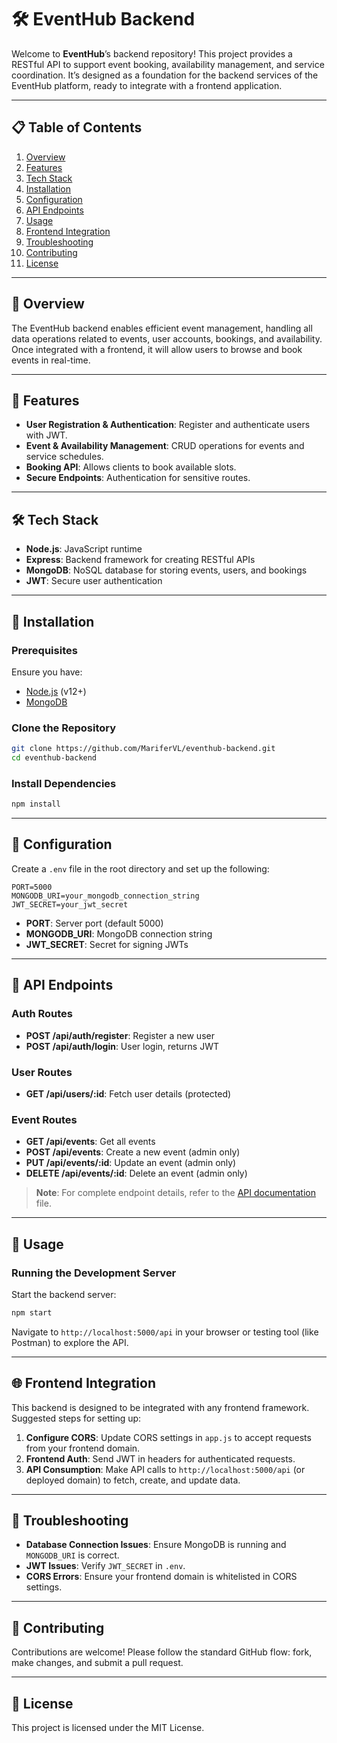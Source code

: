 
# 🛠 EventHub Backend

Welcome to **EventHub**’s backend repository! This project provides a RESTful API to support event booking, availability management, and service coordination. It’s designed as a foundation for the backend services of the EventHub platform, ready to integrate with a frontend application.

---

## 📋 Table of Contents
1. [Overview](#overview)
2. [Features](#features)
3. [Tech Stack](#tech-stack)
4. [Installation](#installation)
5. [Configuration](#configuration)
6. [API Endpoints](#api-endpoints)
7. [Usage](#usage)
8. [Frontend Integration](#frontend-integration)
9. [Troubleshooting](#troubleshooting)
10. [Contributing](#contributing)
11. [License](#license)

---

## 📝 Overview <a name="overview"></a>

The EventHub backend enables efficient event management, handling all data operations related to events, user accounts, bookings, and availability. Once integrated with a frontend, it will allow users to browse and book events in real-time.

---

## 🚀 Features <a name="features"></a>

- **User Registration & Authentication**: Register and authenticate users with JWT.
- **Event & Availability Management**: CRUD operations for events and service schedules.
- **Booking API**: Allows clients to book available slots.
- **Secure Endpoints**: Authentication for sensitive routes.

---

## 🛠 Tech Stack <a name="tech-stack"></a>

- **Node.js**: JavaScript runtime
- **Express**: Backend framework for creating RESTful APIs
- **MongoDB**: NoSQL database for storing events, users, and bookings
- **JWT**: Secure user authentication

---

## 💾 Installation <a name="installation"></a>

### Prerequisites
Ensure you have:
- [Node.js](https://nodejs.org/) (v12+)
- [MongoDB](https://www.mongodb.com/)

### Clone the Repository
```bash
git clone https://github.com/MariferVL/eventhub-backend.git
cd eventhub-backend
```

### Install Dependencies
```bash
npm install
```

---

## 🔧 Configuration <a name="configuration"></a>

Create a `.env` file in the root directory and set up the following:

```plaintext
PORT=5000
MONGODB_URI=your_mongodb_connection_string
JWT_SECRET=your_jwt_secret
```

- **PORT**: Server port (default 5000)
- **MONGODB_URI**: MongoDB connection string
- **JWT_SECRET**: Secret for signing JWTs

---

## 📂 API Endpoints <a name="api-endpoints"></a>

### Auth Routes
- **POST /api/auth/register**: Register a new user
- **POST /api/auth/login**: User login, returns JWT

### User Routes
- **GET /api/users/:id**: Fetch user details (protected)

### Event Routes
- **GET /api/events**: Get all events
- **POST /api/events**: Create a new event (admin only)
- **PUT /api/events/:id**: Update an event (admin only)
- **DELETE /api/events/:id**: Delete an event (admin only)

<!-- ### Booking Routes
- **POST /api/bookings**: Create a new booking
- **GET /api/bookings/:id**: Get booking details -->

> **Note**: For complete endpoint details, refer to the [API documentation](docs/api-documentation.md) file.

---

## 📲 Usage <a name="usage"></a>

### Running the Development Server
Start the backend server:
```bash
npm start
```

Navigate to `http://localhost:5000/api` in your browser or testing tool (like Postman) to explore the API.

---

## 🌐 Frontend Integration <a name="frontend-integration"></a>

This backend is designed to be integrated with any frontend framework. Suggested steps for setting up:

1. **Configure CORS**: Update CORS settings in `app.js` to accept requests from your frontend domain.
2. **Frontend Auth**: Send JWT in headers for authenticated requests.
3. **API Consumption**: Make API calls to `http://localhost:5000/api` (or deployed domain) to fetch, create, and update data.

---

## 🐛 Troubleshooting <a name="troubleshooting"></a>

- **Database Connection Issues**: Ensure MongoDB is running and `MONGODB_URI` is correct.
- **JWT Issues**: Verify `JWT_SECRET` in `.env`.
- **CORS Errors**: Ensure your frontend domain is whitelisted in CORS settings.

---

## 🤝 Contributing <a name="contributing"></a>

Contributions are welcome! Please follow the standard GitHub flow: fork, make changes, and submit a pull request.

---

## 📜 License <a name="license"></a>

This project is licensed under the MIT License.

